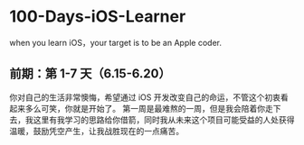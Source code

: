 # 100-Days-iOS-Learner
when you learn iOS，your target is to be an Apple coder.
## 前期：第 1-7 天（6.15-6.20）
你对自己的生活非常懊悔，希望通过 iOS 开发改变自己的命运，不管这个初衷看起来多么可笑，你就是开始了。
第一周是最难熬的一周，但是我会陪着你走下去，我这里有我学习的思路给你借箭，同时我从未来这个项目可能受益的人处获得温暖，鼓励凭空产生，让我战胜现在的一点痛苦。

